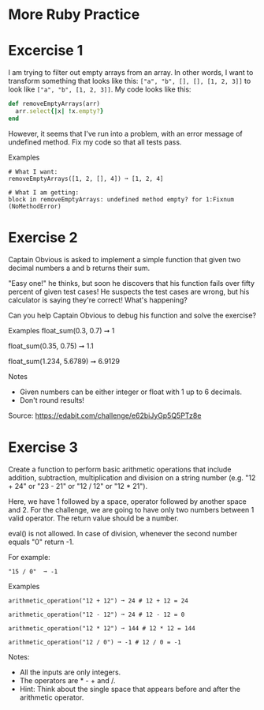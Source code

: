 # More Ruby Practice

# Excercise 1

I am trying to filter out empty arrays from an array. In other words, I want to transform something that looks like this: `["a", "b", [], [], [1, 2, 3]]` to look like `["a", "b", [1, 2, 3]]`. My code looks like this:
```rb
def removeEmptyArrays(arr)
  arr.select{|x| !x.empty?}
end
```
However, it seems that I've run into a problem, with an error message of undefined method. Fix my code so that all tests pass.

Examples
```
# What I want:
removeEmptyArrays([1, 2, [], 4]) ➞ [1, 2, 4]
```
```
# What I am getting:
block in removeEmptyArrays: undefined method empty? for 1:Fixnum (NoMethodError)
```

# Exercise 2


Captain Obvious is asked to implement a simple function that given two decimal numbers a and b returns their sum.

"Easy one!" he thinks, but soon he discovers that his function fails over fifty percent of given test cases! He suspects the test cases are wrong, but his calculator is saying they're correct! What's happening?

Can you help Captain Obvious to debug his function and solve the exercise?

Examples
float_sum(0.3, 0.7) ➞ 1

float_sum(0.35, 0.75) ➞ 1.1

float_sum(1.234, 5.6789) ➞ 6.9129

Notes
* Given numbers can be either integer or float with 1 up to 6 decimals.
* Don't round results!

Source: https://edabit.com/challenge/e62biJyGp5Q5PTz8e

# Exercise 3

Create a function to perform basic arithmetic operations that include addition, subtraction, multiplication and division on a string number (e.g. "12 + 24" or "23 - 21" or "12 / 12" or "12 * 21").

Here, we have 1 followed by a space, operator followed by another space and 2. For the challenge, we are going to have only two numbers between 1 valid operator. The return value should be a number.

eval() is not allowed. In case of division, whenever the second number equals "0" return -1.

For example:
```
"15 / 0"  ➞ -1
```
Examples
```
arithmetic_operation("12 + 12") ➞ 24 # 12 + 12 = 24

arithmetic_operation("12 - 12") ➞ 24 # 12 - 12 = 0

arithmetic_operation("12 * 12") ➞ 144 # 12 * 12 = 144

arithmetic_operation("12 / 0") ➞ -1 # 12 / 0 = -1
```
Notes:

* All the inputs are only integers.
* The operators are * - + and /.
* Hint: Think about the single space that appears before and after the arithmetic operator.